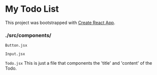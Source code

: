 # My Todo List

This project was bootstrapped with [Create React App](https://github.com/facebook/create-react-app).

### ./src/components/

`Button.jsx`

`Input.jsx`

`Todo.jsx`
This is just a file that components the 'title' and 'content' of the Todo.
